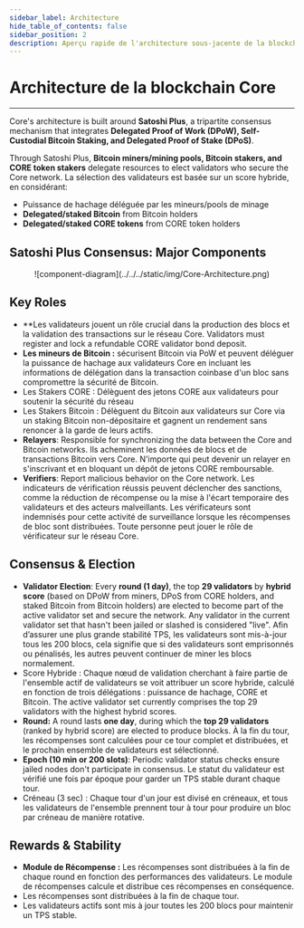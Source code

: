 ```yaml
---
sidebar_label: Architecture
hide_table_of_contents: false
sidebar_position: 2
description: Aperçu rapide de l'architecture sous-jacente de la blockchain de Core
---
```


# Architecture de la blockchain Core

---

Core's architecture is built around **Satoshi Plus**, a tripartite consensus mechanism that integrates **Delegated Proof of Work (DPoW), Self-Custodial Bitcoin Staking, and Delegated Proof of Stake (DPoS)**.

Through Satoshi Plus, **Bitcoin miners/mining pools, Bitcoin stakers, and CORE token stakers** delegate resources to elect validators who secure the Core network. La sélection des validateurs est basée sur un score hybride, en considérant:

- Puissance de hachage déléguée par les mineurs/pools de minage
- **Delegated/staked Bitcoin** from Bitcoin holders
- **Delegated/staked CORE tokens** from CORE token holders

## Satoshi Plus Consensus: Major Components

<p align="center">![component-diagram](../../../static/img/Core-Architecture.png)</p>

## Key Roles

- \*\*Les validateurs jouent un rôle crucial dans la production des blocs et la validation des transactions sur le réseau Core. Validators must register and lock a refundable CORE validator bond deposit.
- **Les mineurs de Bitcoin :** sécurisent Bitcoin via PoW et peuvent déléguer la puissance de hachage aux validateurs Core en incluant les informations de délégation dans la transaction coinbase d'un bloc sans compromettre la sécurité de Bitcoin.
- Les Stakers CORE : Délèguent des jetons CORE aux validateurs pour soutenir la sécurité du réseau
- Les Stakers Bitcoin : Délèguent du Bitcoin aux validateurs sur Core via un staking Bitcoin non-dépositaire et gagnent un rendement sans renoncer à la garde de leurs actifs.
- **Relayers**: Responsible for synchronizing the data between the Core and Bitcoin networks. Ils acheminent les données de blocs et de transactions Bitcoin vers Core. N'importe qui peut devenir un relayer en s'inscrivant et en bloquant un dépôt de jetons CORE remboursable.
- **Verifiers**: Report malicious behavior on the Core network. Les indicateurs de vérification réussis peuvent déclencher des sanctions, comme la réduction de récompense ou la mise à l'écart temporaire des validateurs et des acteurs malveillants. Les vérificateurs sont indemnisés pour cette activité de surveillance lorsque les récompenses de bloc sont distribuées. Toute personne peut jouer le rôle de vérificateur sur le réseau Core.

## Consensus & Election

- **Validator Election**: Every **round (1 day)**, the top **29 validators** by **hybrid score** (based on DPoW from miners, DPoS from CORE holders, and staked Bitcoin from Bitcoin holders) are elected to become part of the active validator set and secure the network. Any validator in the current validator set that hasn't been jailed or slashed is considered "live". Afin d’assurer une plus grande stabilité TPS, les validateurs sont mis-à-jour tous les 200 blocs, cela signifie que si des validateurs sont emprisonnés ou pénalisés, les autres peuvent continuer de miner les blocs normalement.
- Score Hybride : Chaque nœud de validation cherchant à faire partie de l'ensemble actif de validateurs se voit attribuer un score hybride, calculé en fonction de trois délégations : puissance de hachage, CORE et Bitcoin. The active validator set currently comprises the top 29 validators with the highest hybrid scores.
- **Round:** A round lasts **one day**, during which the **top 29 validators** (ranked by hybrid score) are elected to produce blocks. À la fin du tour, les récompenses sont calculées pour ce tour complet et distribuées, et le prochain ensemble de validateurs est sélectionné.
- **Epoch (10 min or 200 slots)**: Periodic validator status checks ensure jailed nodes don't participate in consensus. Le statut du validateur est vérifié une fois par époque pour garder un TPS stable durant chaque tour.
- Créneau (3 sec) : Chaque tour d'un jour est divisé en créneaux, et tous les validateurs de l'ensemble prennent tour à tour pour produire un bloc par créneau de manière rotative.

## Rewards & Stability

- **Module de Récompense :** Les récompenses sont distribuées à la fin de chaque round en fonction des performances des validateurs. Le module de récompenses calcule et distribue ces récompenses en conséquence.
- Les récompenses sont distribuées à la fin de chaque tour.
- Les validateurs actifs sont mis à jour toutes les 200 blocs pour maintenir un TPS stable.
